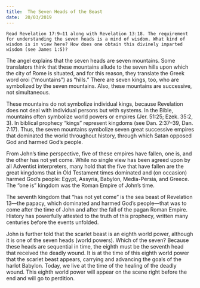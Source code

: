 ```yaml
---
title:  The Seven Heads of the Beast
date:  20/03/2019
---
```


`Read Revelation 17:9–11 along with Revelation 13:18. The requirement for understanding the seven heads is a mind of wisdom. What kind of wisdom is in view here? How does one obtain this divinely imparted wisdom (see James 1:5)?`

The angel explains that the seven heads are seven mountains. Some translators think that these mountains allude to the seven hills upon which the city of Rome is situated, and for this reason, they translate the Greek word oroi (“mountains”) as “hills.” There are seven kings, too, who are symbolized by the seven mountains. Also, these mountains are successive, not simultaneous.

These mountains do not symbolize individual kings, because Revelation does not deal with individual persons but with systems. In the Bible, mountains often symbolize world powers or empires (Jer. 51:25; Ezek. 35:2, 3). In biblical prophecy “kings” represent kingdoms (see Dan. 2:37–39, Dan. 7:17). Thus, the seven mountains symbolize seven great successive empires that dominated the world throughout history, through which Satan opposed God and harmed God’s people.

From John’s time perspective, five of these empires have fallen, one is, and the other has not yet come. While no single view has been agreed upon by all Adventist interpreters, many hold that the five that have fallen are the great kingdoms that in Old Testament times dominated and (on occasion) harmed God’s people: Egypt, Assyria, Babylon, Media-Persia, and Greece. The “one is” kingdom was the Roman Empire of John’s time.

The seventh kingdom that “has not yet come” is the sea beast of Revelation 13—the papacy, which dominated and harmed God’s people—that was to come after the time of John and after the fall of the pagan Roman Empire. History has powerfully attested to the truth of this prophecy, written many centuries before the events unfolded.

John is further told that the scarlet beast is an eighth world power, although it is one of the seven heads (world powers). Which of the seven? Because these heads are sequential in time, the eighth must be the seventh head that received the deadly wound. It is at the time of this eighth world power that the scarlet beast appears, carrying and advancing the goals of the harlot Babylon. Today, we live at the time of the healing of the deadly wound. This eighth world power will appear on the scene right before the end and will go to perdition.